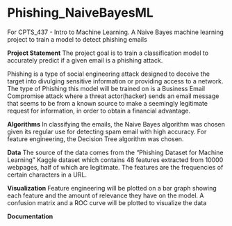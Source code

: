 # Phishing_NaiveBayesML
For CPTS_437 - Intro to Machine Learning. A Naive Bayes machine learning project to train a model to detect phishing emails

**Project Statement**
The project goal is to train a classification model to accurately predict if a given email is a phishing attack.

Phishing is a type of social engineering attack designed to deceive the target into divulging sensitive information or providing access to a network. The type of Phishing this model will be trained on is a Business Email Compromise attack where a threat actor(hacker) sends an email message that seems to be from a known source to make a seemingly legitimate request for information, in order to obtain a financial advantage.

**Algorithms**
In classifying the emails, the Naive Bayes algorithm was chosen given its regular use for detecting spam email with high accuracy. For feature engineering, the Decision Tree algorithm was chosen.

**Data**
The source of the data comes from the “Phishing Dataset for Machine Learning” Kaggle dataset which contains 48 features extracted from 10000 webpages, half of which are legitimate. The features are the frequencies of certain characters in a URL.

**Visualization**
Feature engineering will be plotted on a bar graph showing each feature and the amount of relevance they have on the model. A confusion matrix and a ROC curve will be plotted to visualize the data

**Documentation**

